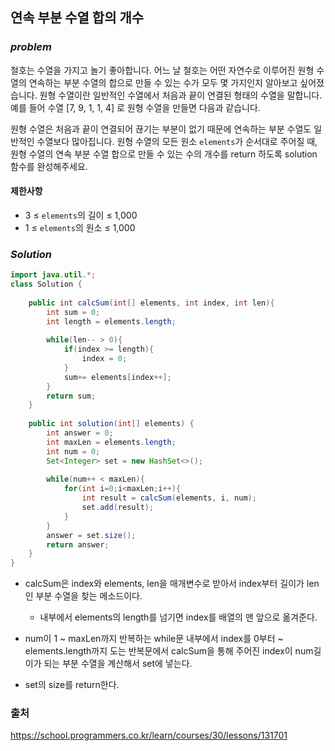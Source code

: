 ## **연속 부분 수열 합의 개수**


### ***problem***
철호는 수열을 가지고 놀기 좋아합니다. 어느 날 철호는 어떤 자연수로 이루어진 원형 수열의 연속하는 부분 수열의 합으로 만들 수 있는 수가 모두 몇 가지인지 알아보고 싶어졌습니다. 원형 수열이란 일반적인 수열에서 처음과 끝이 연결된 형태의 수열을 말합니다. 예를 들어 수열 [7, 9, 1, 1, 4] 로 원형 수열을 만들면 다음과 같습니다.

원형 수열은 처음과 끝이 연결되어 끊기는 부분이 없기 때문에 연속하는 부분 수열도 일반적인 수열보다 많아집니다.
원형 수열의 모든 원소 `elements`가 순서대로 주어질 때, 원형 수열의 연속 부분 수열 합으로 만들 수 있는 수의 개수를 return 하도록 solution 함수를 완성해주세요.

#### **제한사항**
- 3 ≤ `elements`의 길이 ≤ 1,000
- 1 ≤ `elements`의 원소 ≤ 1,000



### ***Solution***
``` java
import java.util.*;
class Solution {
   
    public int calcSum(int[] elements, int index, int len){
        int sum = 0;
        int length = elements.length;
        
        while(len-- > 0){
            if(index >= length){
                index = 0;
            }
            sum+= elements[index++];
        }
        return sum;
    }
    
    public int solution(int[] elements) {
        int answer = 0;
        int maxLen = elements.length;
        int num = 0;
        Set<Integer> set = new HashSet<>();
        
        while(num++ < maxLen){
            for(int i=0;i<maxLen;i++){
                int result = calcSum(elements, i, num);
                set.add(result);
            }    
        }
        answer = set.size();
        return answer;
    }
}
```
- calcSum은 index와 elements, len을 매개변수로 받아서 index부터 길이가 len인 부분 수열을 찾는 메소드이다.
    - 내부에서 elements의 length를 넘기면 index를 배열의 맨 앞으로 옮겨준다.

- num이 1 ~ maxLen까지 반복하는 while문 내부에서 index를 0부터 ~ elements.length까지 도는 반복문에서 calcSum을 통해 주어진 index이 num길이가 되는 부분 수열을 계산해서 set에 넣는다.
- set의 size를 return한다.

### 출처
https://school.programmers.co.kr/learn/courses/30/lessons/131701